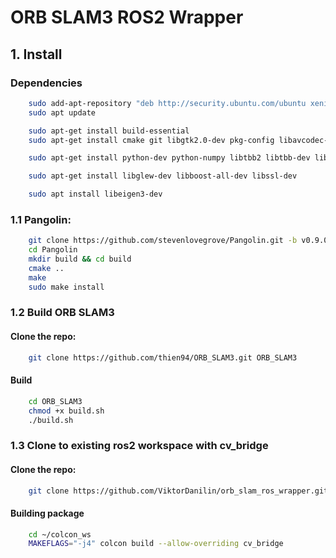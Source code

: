 # ORB SLAM3 ROS2 Wrapper

## 1. Install

### Dependencies

```bash
    sudo add-apt-repository "deb http://security.ubuntu.com/ubuntu xenial-security main"
    sudo apt update

    sudo apt-get install build-essential
    sudo apt-get install cmake git libgtk2.0-dev pkg-config libavcodec-dev libavformat-dev libswscale-dev

    sudo apt-get install python-dev python-numpy libtbb2 libtbb-dev libjpeg-dev libpng-dev libtiff-dev libdc1394-22-dev libjasper-dev

    sudo apt-get install libglew-dev libboost-all-dev libssl-dev

    sudo apt install libeigen3-dev
```

### 1.1 Pangolin:

```bash
    git clone https://github.com/stevenlovegrove/Pangolin.git -b v0.9.0
    cd Pangolin
    mkdir build && cd build
    cmake ..
    make
    sudo make install
```

### 1.2 Build ORB SLAM3

#### Clone the repo:

```bash
    git clone https://github.com/thien94/ORB_SLAM3.git ORB_SLAM3
```

#### Build

```bash
    cd ORB_SLAM3
    chmod +x build.sh
    ./build.sh
```

### 1.3 Clone to existing ros2 workspace with cv_bridge 

#### Clone the repo:

```bash
    git clone https://github.com/ViktorDanilin/orb_slam_ros_wrapper.git
```

#### Building package

```bash
    cd ~/colcon_ws
    MAKEFLAGS="-j4" colcon build --allow-overriding cv_bridge
```
